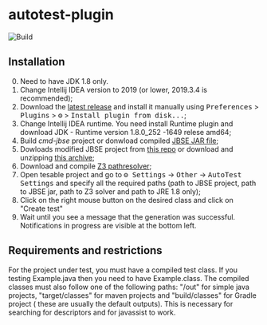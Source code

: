 # autotest-plugin

![Build](https://github.com/JavaUnchained/autotest-plugin/workflows/Build/badge.svg)

<!-- Plugin description -->


<!-- Plugin description end -->

## Installation
  0. Need to have JDK 1.8 only.
  1. Change Intellij IDEA version to 2019 (or lower, 2019.3.4 is recommended);
  2. Download the [latest release](https://github.com/JavaUnchained/autotest-plugin/releases/latest) and install it manually using
  <kbd>Preferences</kbd> > <kbd>Plugins</kbd> > <kbd>⚙️</kbd> > <kbd>Install plugin from disk...</kbd>;
  3. Change Intellij IDEA runtime. You need install Runtime plugin and download JDK - Runtime version 1.8.0_252 -1649 relese amd64;
  4. Build *cmd-jbse* project or donwload compiled [JBSE JAR file](./all-in-one-jar-1.0-SNAPSHOT.jar);
  5. Dowloads modified JBSE project from [this repo](https://github.com/Team-Black/JavaAutoTest) or download and unzipping [this archive](./JBSEhome.rar);
  6. Download and compile [Z3 pathresolver](https://github.com/Z3Prover/z3);
  7. Open tesable project and go to <kbd>⚙️ Settings</kbd> -> <kbd>Other</kbd> -> <kbd>AutoTest Settings</kbd>  and specify all the required paths (path to JBSE project, path to JBSE jar, path to Z3 solver and path to JRE 1.8 only);
  8. Click on the right mouse button on the desired class and click on "Create test"
  9. Wait until you see a message that the generation was successful. Notifications in progress are visible at the bottom left.

## Requirements and restrictions
For the project under test, you must have a compiled test class. If you testing Example.java then you need to have Example.class. 
The compiled classes must also follow one of the following paths: "/out" for simple java projects, "target/classes" for maven projects and "build/classes" for Gradle project ( these are usually the default outputs).
This is necessary for searching for descriptors and for javassist to work.
